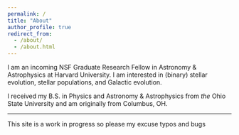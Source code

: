 ```yaml
---
permalink: /
title: "About"
author_profile: true
redirect_from: 
  - /about/
  - /about.html
---
```


I am an incoming NSF Graduate Research Fellow in Astronomy & Astrophysics at Harvard University. I am interested in (binary) stellar evolution, stellar populations, and Galactic evolution.

I received my B.S. in Physics and Astronomy & Astrophysics from _the_ Ohio State University and am originally from Columbus, OH.




---
This site is a work in progress so please my excuse typos and bugs